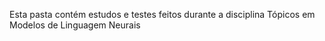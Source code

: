 Esta pasta contém estudos e testes feitos durante a disciplina Tópicos em Modelos de Linguagem Neurais
